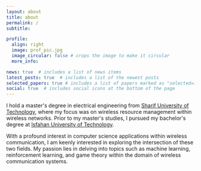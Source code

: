 ```yaml
---
layout: about
title: about
permalink: /
subtitle: 

profile:
  align: right
  image: prof_pic.jpg
  image_circular: false # crops the image to make it circular
  more_info: 

news: true  # includes a list of news items
latest_posts: true  # includes a list of the newest posts
selected_papers: true # includes a list of papers marked as "selected={true}"
social: true  # includes social icons at the bottom of the page
---
```



I hold a master's degree in electrical engineering from [Sharif University of Technology](https://en.sharif.edu/), where my focus was on wireless resource management within wireless networks. Prior to my master's studies, I pursued my bachelor's degree at [Isfahan University of Technology](https://english.iut.ac.ir/).

With a profound interest in computer science applications within wireless communication, I am keenly interested in exploring the intersection of these two fields. My passion lies in delving into topics such as machine learning, reinforcement learning, and game theory within the domain of wireless communication systems.


